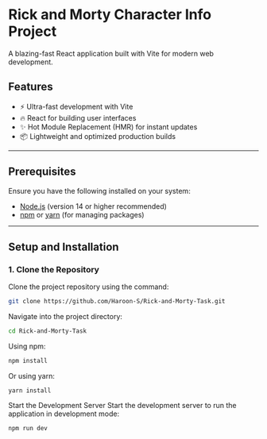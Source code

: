 # Rick and Morty Character Info Project

A blazing-fast React application built with Vite for modern web development.

## Features
- ⚡ Ultra-fast development with Vite
- 🔥 React for building user interfaces
- ✨ Hot Module Replacement (HMR) for instant updates
- 📦 Lightweight and optimized production builds

---

## Prerequisites
Ensure you have the following installed on your system:
- [Node.js](https://nodejs.org/) (version 14 or higher recommended)
- [npm](https://www.npmjs.com/) or [yarn](https://yarnpkg.com/) (for managing packages)

---

## Setup and Installation

### 1. Clone the Repository
Clone the project repository using the command:

```bash
git clone https://github.com/Haroon-S/Rick-and-Morty-Task.git
```

Navigate into the project directory:

```bash
cd Rick-and-Morty-Task
```

Using npm:

```bash
npm install
```


Or using yarn:

```yarn install```


Start the Development Server
Start the development server to run the application in development mode:

```bash 
npm run dev
```
